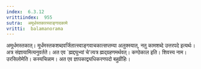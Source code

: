 ```yaml
---
index:  6.3.12
vrittiindex:  955
sutra:  अमूर्धस्तकात्स्वाङ्गादकामे
vritti:  balamanorama 
---
```


अमूर्धमस्तकात्। मूर्धंमस्तकशब्दवर्जितात्स्वाङ्गवाचकात्सप्तम्या अलुक्स्यात्, नतु कामशब्दे उत्तरपदे इत्यर्थः। अत्र संज्ञायामित्यनुवर्तते। अत एव `ह्मद्द्युभ्यां चे'त्यत्र ह्मद्ग्रहणमर्थवत्। कण्ठेकाल इति। शिवस्य नाम। उरसिलोमेति। कस्यचिन्नाम। अत एव ज्ञापकाद्व्यधिकरणपदो बहुव्रीहिः। 

